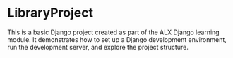 # LibraryProject

This is a basic Django project created as part of the ALX Django learning module. It demonstrates how to set up a Django development environment, run the development server, and explore the project structure.